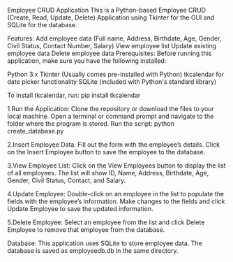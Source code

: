 Employee CRUD Application
This is a Python-based Employee CRUD (Create, Read, Update, Delete) Application using Tkinter for the GUI and SQLite for the database.

Features:
Add employee data (Full name, Address, Birthdate, Age, Gender, Civil Status, Contact Number, Salary)
View employee list
Update existing employee data
Delete employee data
Prerequisites:
Before running this application, make sure you have the following installed:

Python 3.x
Tkinter (Usually comes pre-installed with Python)
tkcalendar for date picker functionality
SQLite (included with Python's standard library)

To install tkcalendar, run:
pip install tkcalendar


1.Run the Application:
Clone the repository or download the files to your local machine.
Open a terminal or command prompt and navigate to the folder where the program is stored.
Run the script:
python create_database.py

2.Insert Employee Data:
Fill out the form with the employee’s details.
Click on the Insert Employee button to save the employee to the database.

3.View Employee List:
Click on the View Employees button to display the list of all employees.
The list will show ID, Name, Address, Birthdate, Age, Gender, Civil Status, Contact, and Salary.

4.Update Employee:
Double-click on an employee in the list to populate the fields with the employee’s information.
Make changes to the fields and click Update Employee to save the updated information.

5.Delete Employee:
Select an employee from the list and click Delete Employee to remove that employee from the database.

Database:
This application uses SQLite to store employee data. The database is saved as employeedb.db in the same directory.
